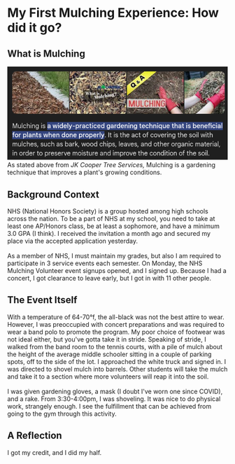 # My First Mulching Experience: How did it go?

## What is Mulching
!["Mulching Definition"](https://github.com/CaptainSapphire/PH-s-Blog/blob/main/assets/September%202024/Screenshot%202024-09-26%208.39.57%20AM.png?raw=true)<br>
As stated above from *JK Cooper Tree Services,* Mulching is a gardening technique that improves a plant's growing conditions. 

## Background Context
NHS (National Honors Society) is a group hosted among high schools across the nation. To be a part of NHS at my school, you need to take at least one AP/Honors class, be at least a sophomore, and have a minimum 3.0 GPA (I think). I received the invitation a month ago and secured my place via the accepted application yesterday. <br><br>
As a member of NHS, I must maintain my grades, but also I am required to participate in 3 service events each semester. 
On Monday, the NHS Mulching Volunteer event signups opened, and I signed up. Because I had a concert, I got clearance to leave early, but I got in with 11 other people. 


## The Event Itself
With a temperature of 64-70°f, the all-black was not the best attire to wear. However, I was preoccupied with concert preparations and was required to wear a band polo to promote the program. My poor choice of footwear was not ideal either, but you've gotta take it in stride. Speaking of stride, I walked from the band room to the tennis courts, with a pile of mulch about the height of the average middle schooler sitting in a couple of parking spots, off to the side of the lot. I approached the white truck and signed in. I was directed to shovel mulch into barrels. Other students will take the mulch and take it to a section where more volunteers will reap it into the soil. <br><br>
I was given gardening gloves, a mask (I doubt I've worn one since COVID), and a rake. From 3:30-4:00pm, I was shoveling. It was nice to do physical work, strangely enough. I see the fulfillment that can be achieved from going to the gym through this activity.

## A Reflection
I got my credit, and I did my half. 
